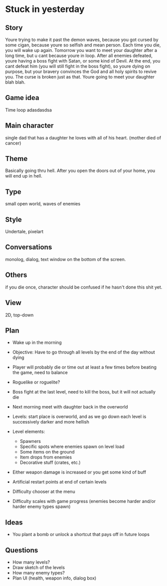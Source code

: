# Stuck in yesterday

## Story
Youre trying to make it past the demon waves, because you got cursed by some cigan, because youre so selfish and mean person. Each time you die, you will wake up again. Tomorrow you want to meet your daughter after a long time, but u cant because youre in loop. After all enemies defeated, youre having a boss fight with Satan, or some kind of Devil. At the end, you cant defeat him (you will still fight in the boss fight), so youre dying on purpose, but your bravery convinces the God and all holy spirits to revive you. The curse is broken just as that. Youre going to meet your daughter blah blah.

## Game idea
Time loop adasdasdsa

## Main character
single dad that has a daughter he loves with all of his heart. (mother died of cancer)

## Theme
Basically going thru hell. After you open the doors out of your home, you will end up in hell.

## Type
small open world, waves of enemies

## Style
Undertale, pixelart

## Conversations
monolog, dialog, text window on the bottom of the screen.

## Others
if you die once, character should be confused if he hasn't done this shit yet.

## View
2D, top-down


## Plan
- Wake up in the morning
- Objective: Have to go through all levels by the end of the day without dying
- Player will probably die or time out at least a few times before beating the game, need to balance
- Roguelike or roguelite?
- Boss fight at the last level, need to kill the boss, but it will not actually die
- Next morning meet with daughter back in the overworld
- Levels: start place is overworld, and as we go down each level is successively darker and more hellish
- Level elements:
  - Spawners
  - Specific spots where enemies spawn on level load
  - Some items on the ground
  - Item drops from enemies
  - Decorative stuff (crates, etc.)


- Either weapon damage is increased or you get some kind of buff
- Artificial restart points at end of certain levels
- Difficulty chooser at the menu
- Difficulty scales with game progress (enemies become harder and/or harder enemy types spawn)


## Ideas
- You plant a bomb or unlock a shortcut that pays off in future loops

## Questions
- How many levels?
- Draw sketch of the levels
- How many enemy types?
- Plan UI (health, weapon info, dialog box)